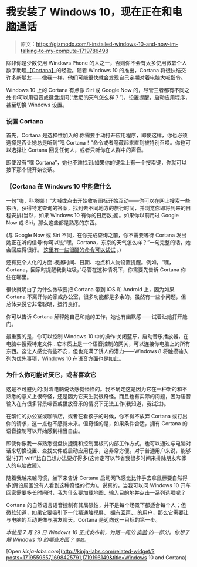 # 我安装了 Windows 10，现在正在和电脑通话

> 原文：<https://gizmodo.com/i-installed-windows-10-and-now-im-talking-to-my-compute-1719786498>

除非你是少数使用 Windows Phone 的人之一，否则你不会有太多使用微软个人数字助理[【Cortana】](http://gizmodo.com/18-very-useful-voice-commands-to-try-with-cortana-1698425791)的经验。随着 Windows 10 的推出，Cortana 将很快结交许多新朋友——像我一样，他们可能很快就会发现自己定期对着电脑大喊指令。



Windows 10 上的 Cortana 有点像 Siri 或 Google Now 的，尽管三者都有不同之处:你可以用语音或键盘提问(“悉尼的天气怎么样？”)，设置提醒，启动应用程序，甚至切换 Windows 设置。

### 设置 Cortana

首先，Cortana 是选择性加入的:你需要手动打开应用程序，即使这样，你也必须选择是否让她总是听到“嘿 Cortana！”命令或者隐藏起来直到被特别召唤。你也可以选择让 Cortana 回复任何人，或者只听你在人群中的声音。

即使没有“嘿 Cortana”，她也不难找到:如果你的键盘上有一个搜索键，你就可以按下那个键开始说话。

### 【Cortana 在 Windows 10 中能做什么

一句“嗨，科塔娜！”大喊或点击开始收听图标开始互动——你可以在网上搜索一些东西，获得特定查询的答案，找到去不同地方的旅行时间，并浏览你即将到来的日程安排(当然，如果 Windows 10 有你的日历数据)。如果你以前用过 Google Now 或 Siri，那么这些都是熟悉的东西。

(与 Google Now 或 Siri 不同，在你完成查询之前，你不需要等待 Cortana 发出她正在听的信号:你可以说“嘿，Cortana，东京的天气怎么样？”一句完整的话，她会回应得很好。 [这里有一些很酷的命令可以试试](http://gizmodo.com/18-very-useful-voice-commands-to-try-with-cortana-1698425791) 。)

还有更个人化的方面:根据时间、日期、地点和人物设置提醒。例如，“嘿，Cortana，回家时提醒我倒垃圾，”尽管在这种情况下，你需要先告诉 Cortana 你住在哪里。

很快就明白了为什么微软要把 Cortana 带到 iOS 和 Android 上，因为如果 Cortana 不离开你的家或办公室，很多功能都是多余的。虽然有一些小问题，但总体来说它非常聪明，运行良好。

你可以告诉 Cortana 解释她自己和她的工作，她也有幽默感——试着让她打开舱门。

最重要的是，你可以控制 Windows 10 中的操作:关闭蓝牙，启动音乐播放器，在电脑中搜索特定文件...它本质上是一个语音控制的网关，可以连接你电脑上的所有东西。这让人感觉有些不安，但也充满了诱人的潜力——Windows 8 将触摸输入列为优先事项，Windows 10 在语音方面也是如此。

### **为什么你可能讨厌它，或者喜欢它**

这是不可避免的:对着电脑说话感觉怪怪的。我不确定这是因为它在一种新的和不熟悉的意义上很奇怪，还是因为它天生就很奇怪。而且也有实际的问题，因为语音输入在有很多背景噪音或播放音乐的情况下无法工作(我知道，我试过)。

在繁忙的办公室或咖啡店，或者在看孩子的时候，你不得不放弃 Cortana 或打出你的请求，这一点也不感觉未来。但奇怪的是，如果条件合适，拥有 Cortana 的语音控制可以开始感到相当自由。

即使你像我一样熟悉键盘快捷键和控制面板的内部工作方式，也可以通过与电脑对话来切换设置、查找文件或启动应用程序，这非常方便。对于普通用户来说，能够说“打开 wifi”比自己想办法要好得多(这肯定可以节省我很多时间来排除朋友和家人的电脑故障)。

随着我越来越习惯，坐下来告诉 Cortana 启动网飞感觉比伸手去拿鼠标要自然得多(假设周围没有人看到这种奇怪的行为)。说真的，当我可以问 Windows 10 开车回家需要多长时间时，我为什么要加载地图、输入目的地并点击一系列选项呢？

Cortana 的自然语言语音控制有其局限性，并不是每个场景下都适合每个人；但微软知道，如果它要吸引下一代精通触摸屏、 [拥有回声、](http://gizmodo.com/amazon-echo-review-i-just-spoke-to-the-future-and-it-1672926712) 的用户，那么它需要让与电脑的互动更像与朋友聊天。Cortana 是迈向这一目标的第一步。

*本帖是 7 月 29 日 Windows 10 正式发布前，为期一周的* [*实验*](http://reviews.gizmodo.com/why-i-m-upgrading-to-windows-10-1719559557#_ga=1.133959950.1653699035.1418761236) *的一部分。你想了解 Windows 10 的哪些方面？* [<small>*落款。*</small>](mailto:sean.hollister@gizmodo.com)

[Open *kinja-labs.com*](http://kinja-labs.com/related-widget/?posts=1719559557,1698425791,1719196149&title=Windows 10 and Cortana)